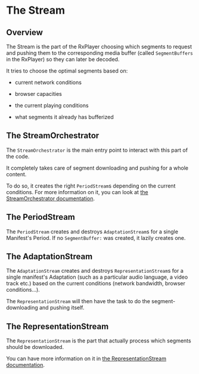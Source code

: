 # The Stream ###################################################################


## Overview ####################################################################

The Stream is the part of the RxPlayer choosing which segments to request and
pushing them to the corresponding media buffer (called `SegmentBuffers` in the
RxPlayer) so they can later be decoded.

It tries to choose the optimal segments based on:

  - current network conditions

  - browser capacities

  - the current playing conditions

  - what segments it already has bufferized



## The StreamOrchestrator ######################################################

The ``StreamOrchestrator`` is the main entry point to interact with this part of
the code.

It completely takes care of segment downloading and pushing for a whole content.

To do so, it creates the right ``PeriodStream``s depending on the current
conditions.
For more information on it, you can look at [the StreamOrchestrator
documentation](./stream_orchestrator.md).



## The PeriodStream ############################################################

The ``PeriodStream`` creates and destroys ``AdaptationStream``s for a single
Manifest's Period.
If no `SegmentBuffer:` was created, it lazily creates one.



## The AdaptationStream ########################################################

The ``AdaptationStream`` creates and destroys ``RepresentationStream``s for a
single manifest's Adaptation (such as a particular audio language, a video track
etc.) based on the current conditions (network bandwidth, browser
conditions...).

The ``RepresentationStream`` will then have the task to do the
segment-downloading and pushing itself.



## The RepresentationStream ####################################################

The ``RepresentationStream`` is the part that actually process which segments
should be downloaded.

You can have more information on it in [the RepresentationStream
documentation](./representation_stream.md).
